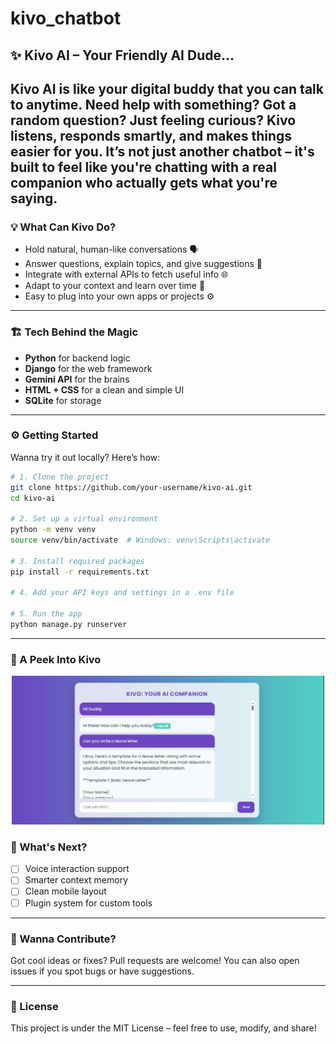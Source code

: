 # kivo_chatbot

## ✨ Kivo AI – Your Friendly AI Dude...

Kivo AI is like your digital buddy that you can talk to anytime. Need help with something? Got a random question? Just feeling curious? Kivo listens, responds smartly, and makes things easier for you. It’s not just another chatbot – it's built to feel like you're chatting with a real companion who actually gets what you're saying.
---

### 💡 What Can Kivo Do?

* Hold natural, human-like conversations 🗣️
* Answer questions, explain topics, and give suggestions 💬
* Integrate with external APIs to fetch useful info 🌐
* Adapt to your context and learn over time 🧠
* Easy to plug into your own apps or projects ⚙️

---

### 🏗️ Tech Behind the Magic

* **Python** for backend logic
* **Django** for the web framework
* **Gemini API** for the brains
* **HTML + CSS** for a clean and simple UI
* **SQLite** for storage

---

### ⚙️ Getting Started

Wanna try it out locally? Here’s how:

```bash
# 1. Clone the project
git clone https://github.com/your-username/kivo-ai.git
cd kivo-ai

# 2. Set up a virtual environment
python -m venv venv
source venv/bin/activate  # Windows: venv\Scripts\activate

# 3. Install required packages
pip install -r requirements.txt

# 4. Add your API keys and settings in a .env file

# 5. Run the app
python manage.py runserver
```

---

### 📸 A Peek Into Kivo

<p align="center">
  <img src="kivo.jpg" width="500" alt="Kivo AI Screenshot" />
</p>


### 🔄 What's Next?

* [ ] Voice interaction support
* [ ] Smarter context memory
* [ ] Clean mobile layout
* [ ] Plugin system for custom tools

---

### 🤗 Wanna Contribute?

Got cool ideas or fixes? Pull requests are welcome! You can also open issues if you spot bugs or have suggestions.

---

### 📄 License

This project is under the MIT License – feel free to use, modify, and share!


